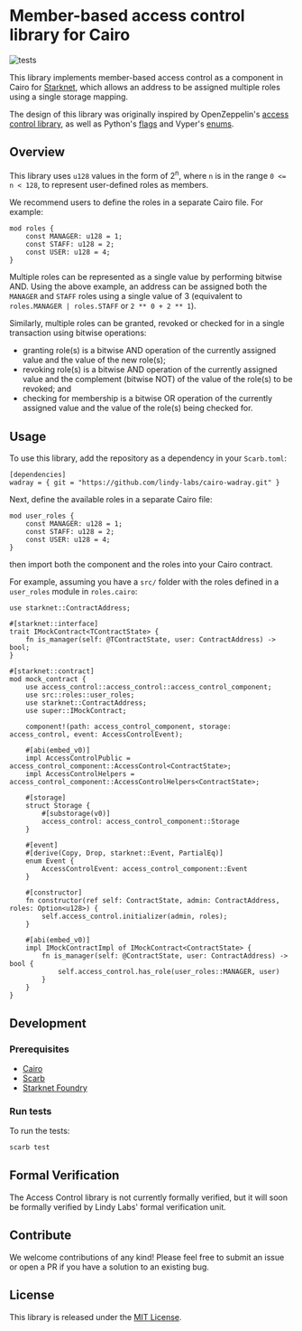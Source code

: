 # Member-based access control library for Cairo

![tests](https://github.com/lindy-labs/cairo-accesscontrol/actions/workflows/tests.yml/badge.svg)

This library implements member-based access control as a component in Cairo for [Starknet](https://www.cairo-lang.org/docs/), which allows an address to be assigned multiple roles using a single storage mapping. 

The design of this library was originally inspired by OpenZeppelin's [access control library](https://github.com/OpenZeppelin/cairo-contracts), as well as Python's [flags](https://docs.python.org/3/library/enum.html) and Vyper's [enums](https://docs.vyperlang.org/en/stable/types.html#enums).

## Overview

This library uses `u128` values in the form of 2<sup>n</sup>, where `n` is in the range `0 <= n < 128`, to represent user-defined roles as members. 

We recommend users to define the roles in a separate Cairo file. For example:

```cairo
mod roles {
    const MANAGER: u128 = 1;
    const STAFF: u128 = 2;
    const USER: u128 = 4;
}
```

Multiple roles can be represented as a single value by performing bitwise AND. Using the above example, an address can be assigned both the `MANAGER` and `STAFF` roles using a single value of 3 (equivalent to `roles.MANAGER | roles.STAFF` or `2 ** 0 + 2 ** 1`).

Similarly, multiple roles can be granted, revoked or checked for in a single transaction using bitwise operations:
- granting role(s) is a bitwise AND operation of the currently assigned value and the value of the new role(s);
- revoking role(s) is a bitwise AND operation of the currently assigned value and the complement (bitwise NOT) of the value of the role(s) to be revoked; and
- checking for membership is a bitwise OR operation of the currently assigned value and the value of the role(s) being checked for.

## Usage

To use this library, add the repository as a dependency in your `Scarb.toml`:

```
[dependencies]
wadray = { git = "https://github.com/lindy-labs/cairo-wadray.git" }
```

Next, define the available roles in a separate Cairo file:
```cairo
mod user_roles {
    const MANAGER: u128 = 1;
    const STAFF: u128 = 2;
    const USER: u128 = 4;
}
```
then import both the component and the roles into your Cairo contract.

For example, assuming you have a `src/` folder with the roles defined in a `user_roles` module in `roles.cairo`:
```
use starknet::ContractAddress;

#[starknet::interface]
trait IMockContract<TContractState> {
    fn is_manager(self: @TContractState, user: ContractAddress) -> bool;
}

#[starknet::contract]
mod mock_contract {
    use access_control::access_control::access_control_component;
    use src::roles::user_roles;
    use starknet::ContractAddress;
    use super::IMockContract;

    component!(path: access_control_component, storage: access_control, event: AccessControlEvent);

    #[abi(embed_v0)]
    impl AccessControlPublic = access_control_component::AccessControl<ContractState>;
    impl AccessControlHelpers = access_control_component::AccessControlHelpers<ContractState>;

    #[storage]
    struct Storage {
        #[substorage(v0)]
        access_control: access_control_component::Storage
    }

    #[event]
    #[derive(Copy, Drop, starknet::Event, PartialEq)]
    enum Event {
        AccessControlEvent: access_control_component::Event
    }

    #[constructor]
    fn constructor(ref self: ContractState, admin: ContractAddress, roles: Option<u128>) {
        self.access_control.initializer(admin, roles);
    }

    #[abi(embed_v0)]
    impl IMockContractImpl of IMockContract<ContractState> {
        fn is_manager(self: @ContractState, user: ContractAddress) -> bool {
            self.access_control.has_role(user_roles::MANAGER, user)
        }
    }
}
```

## Development

### Prerequisites

- [Cairo](https://github.com/starkware-libs/cairo)
- [Scarb](https://docs.swmansion.com/scarb)
- [Starknet Foundry](https://github.com/foundry-rs/starknet-foundry)

### Run tests

To run the tests:

```bash
scarb test
```

## Formal Verification
The Access Control library is not currently formally verified, but it will soon be formally verified by Lindy Labs' formal verification unit. 


## Contribute

We welcome contributions of any kind! Please feel free to submit an issue or open a PR if you have a solution to an existing bug.

## License

This library is released under the [MIT License](LICENSE).

